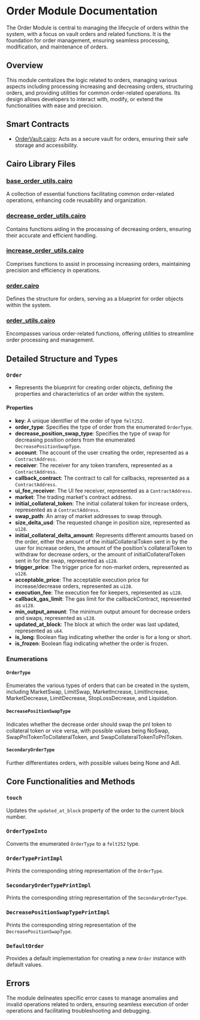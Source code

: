 # Order Module Documentation

The Order Module is central to managing the lifecycle of orders within the system, with a focus on vault orders and related functions. It is the foundation for order management, ensuring seamless processing, modification, and maintenance of orders.

## Overview

This module centralizes the logic related to orders, managing various aspects including processing increasing and decreasing orders, structuring orders, and providing utilities for common order-related operations. Its design allows developers to interact with, modify, or extend the functionalities with ease and precision.

## Smart Contracts

- [OrderVault.cairo](https://github.com/keep-starknet-strange/satoru/blob/main/src/order/order_vault.cairo): Acts as a secure vault for orders, ensuring their safe storage and accessibility.

## Cairo Library Files

### [base_order_utils.cairo](https://github.com/keep-starknet-strange/satoru/blob/main/src/order/base_order_utils.cairo)
A collection of essential functions facilitating common order-related operations, enhancing code reusability and organization.

### [decrease_order_utils.cairo](https://github.com/keep-starknet-strange/satoru/blob/main/src/order/decrease_order_utils.cairo)
Contains functions aiding in the processing of decreasing orders, ensuring their accurate and efficient handling.

### [increase_order_utils.cairo](https://github.com/keep-starknet-strange/satoru/blob/main/src/order/increase_order_utils.cairo)
Comprises functions to assist in processing increasing orders, maintaining precision and efficiency in operations.

### [order.cairo](https://github.com/keep-starknet-strange/satoru/blob/main/src/order/order.cairo)
Defines the structure for orders, serving as a blueprint for order objects within the system.

### [order_utils.cairo](https://github.com/keep-starknet-strange/satoru/blob/main/src/order/order_utils.cairo)
Encompasses various order-related functions, offering utilities to streamline order processing and management.

## Detailed Structure and Types

### `Order`
- Represents the blueprint for creating order objects, defining the properties and characteristics of an order within the system.

#### Properties
- **key**: A unique identifier of the order of type `felt252`.
- **order_type**: Specifies the type of order from the enumerated `OrderType`.
- **decrease_position_swap_type**: Specifies the type of swap for decreasing position orders from the enumerated `DecreasePositionSwapType`.
- **account**: The account of the user creating the order, represented as a `ContractAddress`.
- **receiver**: The receiver for any token transfers, represented as a `ContractAddress`.
- **callback_contract**: The contract to call for callbacks, represented as a `ContractAddress`.
- **ui_fee_receiver**: The UI fee receiver, represented as a `ContractAddress`.
- **market**: The trading market's contract address.
- **initial_collateral_token**: The initial collateral token for increase orders, represented as a `ContractAddress`.
- **swap_path**: An array of market addresses to swap through.
- **size_delta_usd**: The requested change in position size, represented as `u128`.
- **initial_collateral_delta_amount**: Represents different amounts based on the order, either the amount of the initialCollateralToken sent in by the user for increase orders, the amount of the position's collateralToken to withdraw for decrease orders, or the amount of initialCollateralToken sent in for the swap, represented as `u128`.
- **trigger_price**: The trigger price for non-market orders, represented as `u128`.
- **acceptable_price**: The acceptable execution price for increase/decrease orders, represented as `u128`.
- **execution_fee**: The execution fee for keepers, represented as `u128`.
- **callback_gas_limit**: The gas limit for the callbackContract, represented as `u128`.
- **min_output_amount**: The minimum output amount for decrease orders and swaps, represented as `u128`.
- **updated_at_block**: The block at which the order was last updated, represented as `u64`.
- **is_long**: Boolean flag indicating whether the order is for a long or short.
- **is_frozen**: Boolean flag indicating whether the order is frozen.

### Enumerations
#### `OrderType`
Enumerates the various types of orders that can be created in the system, including MarketSwap, LimitSwap, MarketIncrease, LimitIncrease, MarketDecrease, LimitDecrease, StopLossDecrease, and Liquidation.

#### `DecreasePositionSwapType`
Indicates whether the decrease order should swap the pnl token to collateral token or vice versa, with possible values being NoSwap, SwapPnlTokenToCollateralToken, and SwapCollateralTokenToPnlToken.

#### `SecondaryOrderType`
Further differentiates orders, with possible values being None and Adl.

## Core Functionalities and Methods

### `touch`
Updates the `updated_at_block` property of the order to the current block number.

### `OrderTypeInto`
Converts the enumerated `OrderType` to a `felt252` type.

### `OrderTypePrintImpl`
Prints the corresponding string representation of the `OrderType`.

### `SecondaryOrderTypePrintImpl`
Prints the corresponding string representation of the `SecondaryOrderType`.

### `DecreasePositionSwapTypePrintImpl`
Prints the corresponding string representation of the `DecreasePositionSwapType`.

### `DefaultOrder`
Provides a default implementation for creating a new `Order` instance with default values.

## Errors

The module delineates specific error cases to manage anomalies and invalid operations related to orders, ensuring seamless execution of order operations and facilitating troubleshooting and debugging.